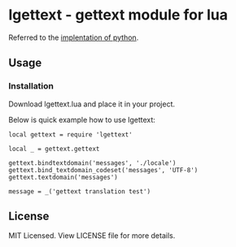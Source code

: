 # lgettext - gettext module for lua

Referred to the [implentation of python](https://github.com/python/cpython/blob/3.6/Lib/gettext.py).

## Usage

### Installation

Download lgettext.lua and place it in your project.

Below is quick example how to use lgettext:

    local gettext = require 'lgettext'

    local _ = gettext.gettext

    gettext.bindtextdomain('messages', './locale')
    gettext.bind_textdomain_codeset('messages', 'UTF-8')
    gettext.textdomain('messages')

    message = _('gettext translation test')

## License

MIT Licensed. View LICENSE file for more details.

